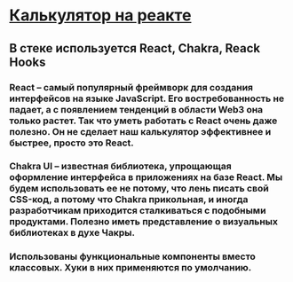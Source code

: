 # [Калькулятор на реакте](https://kirilllagutin.github.io/CalculatorReact/)
## В стеке используется React, Chakra, Reack Hooks
### React – самый популярный фреймворк для создания интерфейсов на языке JavaScript. Его востребованность не падает, а с появлением тенденций в области Web3 она только растет. Так что уметь работать с React очень даже полезно. Он не сделает наш калькулятор эффективнее и быстрее, просто это React.
### Chakra UI – известная библиотека, упрощающая оформление интерфейса в приложениях на базе React. Мы будем использовать ее не потому, что лень писать свой CSS-код, а потому что Chakra прикольная, и иногда разработчикам приходится сталкиваться с подобными продуктами. Полезно иметь представление о визуальных библиотеках в духе Чакры.
### Использованы функциональные компоненты вместо классовых. Хуки в них применяются по умолчанию.
